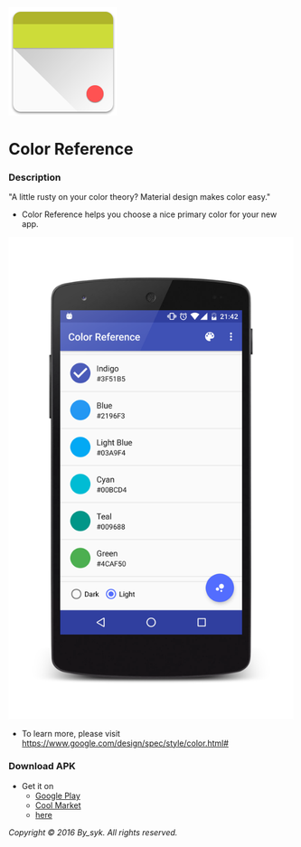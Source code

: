 ![icon.png](icon.png)

# Color Reference

### Description
"A little rusty on your color theory? Material design makes color easy."
   
* Color Reference helps you choose a nice primary color for your new app.

![screenshot.png](screenshot.png)

* To learn more, please visit
https://www.google.com/design/spec/style/color.html#

### Download APK
* Get it on
   * [Google Play](https://play.google.com/store/apps/details?id=com.by_syk.mdcolor "Color Reference")
   * [Cool Market](http://www.coolapk.com/apk/com.by_syk.mdcolor "Color Reference")
   * [here](com.by_syk.mdcolor.apk "Color Reference")
   
*Copyright &#169; 2016 *By_syk*. All rights reserved.*